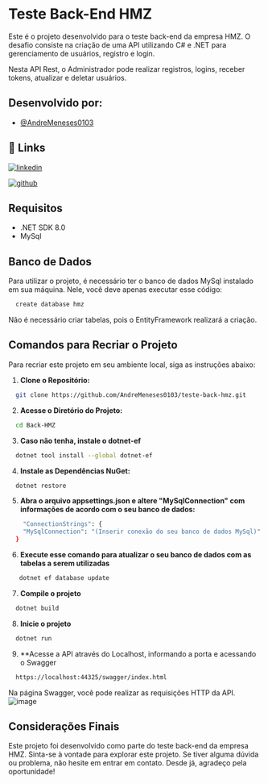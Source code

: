 # Teste Back-End HMZ

Este é o projeto desenvolvido para o teste back-end da empresa HMZ. O desafio consiste na criação de uma API utilizando C# e .NET para gerenciamento de usuários, registro e login.

Nesta API Rest, o Administrador pode realizar registros, logins, receber tokens, atualizar e deletar usuários.

## Desenvolvido por:

- [@AndreMeneses0103](https://github.com/AndreMeneses0103)

## 🔗 Links


[![linkedin](https://img.shields.io/badge/linkedin-0A66C2?style=for-the-badge&logo=linkedin&logoColor=white)](https://www.linkedin.com/in/andre-meneses-dev/)

[![github](https://img.shields.io/badge/github-181717?style=for-the-badge&logo=github&logoColor=white)](https://github.com/AndreMeneses0103)

  
## Requisitos

- .NET SDK 8.0
- MySql


## Banco de Dados

Para utilizar o projeto, é necessário ter o banco de dados MySql instalado em sua máquina. Nele, você deve apenas executar esse código:
```bash
  create database hmz
```
Não é necessário criar tabelas, pois o EntityFramework realizará a criação.

## Comandos para Recriar o Projeto

Para recriar este projeto em seu ambiente local, siga as instruções abaixo:

1. **Clone o Repositório:**
```bash
  git clone https://github.com/AndreMeneses0103/teste-back-hmz.git
```

2. **Acesse o Diretório do Projeto:**

```bash
  cd Back-HMZ
```

3. **Caso não tenha, instale o dotnet-ef**
```bash
  dotnet tool install --global dotnet-ef
```

4. **Instale as Dependências NuGet:**
```bash
  dotnet restore
```

5. **Abra o arquivo appsettings.json e altere "MySqlConnection" com informações de acordo com o seu banco de dados:**
```bash
    "ConnectionStrings": {
    "MySqlConnection": "(Inserir conexão do seu banco de dados MySql)"
  }
```

6. **Execute esse comando para atualizar o seu banco de dados com as tabelas a serem utilizadas**
```bash
   dotnet ef database update
```

7. **Compile o projeto**
 ```bash
   dotnet build
```

8. **Inicie o projeto**
 ```bash
   dotnet run
```

9. **Acesse a API através do Localhost, informando a porta e acessando o Swagger
```bash
  https://localhost:44325/swagger/index.html
```

Na página Swagger, você pode realizar as requisições HTTP da API.
![image](https://github.com/AndreMeneses0103/teste-back-hmz/assets/89109574/6adb18cc-d45f-418a-96d1-f9498af2f649)


## Considerações Finais

Este projeto foi desenvolvido como parte do teste back-end da empresa HMZ. Sinta-se à vontade para explorar este projeto. Se tiver alguma dúvida ou problema, não hesite em entrar em contato. Desde já, agradeço pela oportunidade!
